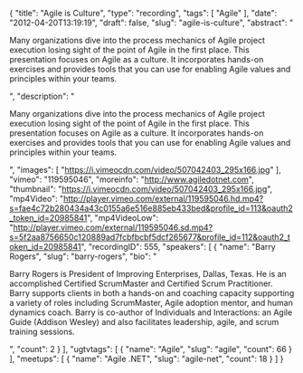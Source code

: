 {
  "title": "Agile is Culture",
  "type": "recording",
  "tags": [
    "Agile"
  ],
  "date": "2012-04-20T13:19:19",
  "draft": false,
  "slug": "agile-is-culture",
  "abstract": "<p>Many organizations dive into the process mechanics of Agile project execution losing sight of the point of Agile in the first place. This presentation focuses on Agile as a culture. It incorporates hands-on exercises and provides tools that you can use for enabling Agile values and principles within your teams.</p>",
  "description": "<p>Many organizations dive into the process mechanics of Agile project execution losing sight of the point of Agile in the first place. This presentation focuses on Agile as a culture. It incorporates hands-on exercises and provides tools that you can use for enabling Agile values and principles within your teams.</p>",
  "images": [
    "https://i.vimeocdn.com/video/507042403_295x166.jpg"
  ],
  "vimeo": "119595046",
  "moreinfo": "http://www.agiledotnet.com",
  "thumbnail": "https://i.vimeocdn.com/video/507042403_295x166.jpg",
  "mp4Video": "http://player.vimeo.com/external/119595046.hd.mp4?s=fae4c72b280434a43c0155a6e516e885eb433bed&profile_id=113&oauth2_token_id=20985841",
  "mp4VideoLow": "http://player.vimeo.com/external/119595046.sd.mp4?s=5f2aa8756650c120889ad7fcbfbcbf5dcf265677&profile_id=112&oauth2_token_id=20985841",
  "recordingID": 555,
  "speakers": [
    {
      "name": "Barry Rogers",
      "slug": "barry-rogers",
      "bio": "<p>Barry Rogers is President of Improving Enterprises, Dallas, Texas. He is an accomplished Certified ScrumMaster and Certified Scrum Practitioner. Barry supports clients in both a hands-on and coaching capacity supporting a variety of roles including ScrumMaster, Agile adoption mentor, and human dynamics coach. Barry is co-author of Individuals and Interactions: an Agile Guide (Addison Wesley) and also facilitates leadership, agile, and scrum training sessions.</p>",
      "count": 2
    }
  ],
  "ugtvtags": [
    {
      "name": "Agile",
      "slug": "agile",
      "count": 66
    }
  ],
  "meetups": [
    {
      "name": "Agile .NET",
      "slug": "agile-net",
      "count": 18
    }
  ]
}